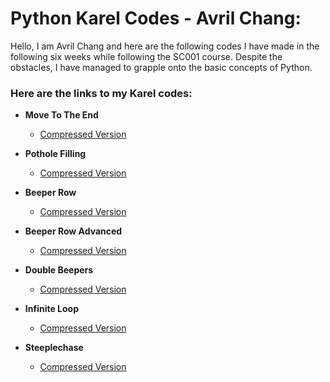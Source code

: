 # Python Karel Codes - Avril Chang: 

Hello, I am Avril Chang and here are the following codes I have made in the following six weeks while following the SC001 course. Despite the obstacles, I have managed to grapple onto the basic concepts of Python. 

### Here are the links to my Karel codes:

- **Move To The End**
  - [Compressed Version](https://github.com/argentum1113/Python/files/11252354/MoveToTheEnd.py.zip)

- **Pothole Filling**
  - [Compressed Version](https://github.com/argentum1113/Python/files/11252373/PotholeFilling.py.zip)

- **Beeper Row**
  - [Compressed Version](https://github.com/argentum1113/Python/files/11252380/BeeperRow.py.zip)

- **Beeper Row Advanced**
  - [Compressed Version](https://github.com/argentum1113/Python/files/11252384/BeeperRowAdv.py.zip)

- **Double Beepers**
  - [Compressed Version](https://github.com/argentum1113/Python/files/11252386/DoubleBeepers.py.zip)

- **Infinite Loop**
  - [Compressed Version](https://github.com/argentum1113/Python/files/11252390/InfiniteLoop.py.zip)

- **Steeplechase**
  - [Compressed Version](https://github.com/argentum1113/Python/files/11252393/Steeplechase.py.zip)
